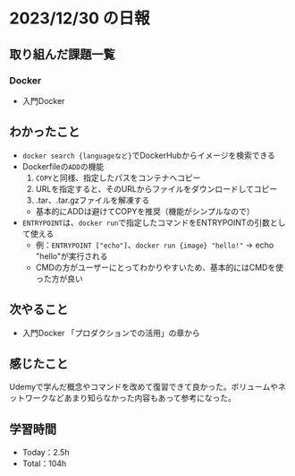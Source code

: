 # 2023/12/30 の日報

## 取り組んだ課題一覧

### Docker
- 入門Docker

## わかったこと
- `docker search {languageなど}`でDockerHubからイメージを検索できる
- Dockerfileの`ADD`の機能
  1. `COPY`と同様、指定したパスをコンテナへコピー
  2. URLを指定すると、そのURLからファイルをダウンロードしてコピー
  3. .tar、.tar.gzファイルを解凍する
  - 基本的にADDは避けてCOPYを推奨（機能がシンプルなので）
- `ENTRYPOINT`は、`docker run`で指定したコマンドをENTRYPOINTの引数として使える
  - 例：`ENTRYPOINT ["echo"]`、`docker run {image} "hello!"` -> echo "hello"が実行される
  - CMDの方がユーザーにとってわかりやすいため、基本的にはCMDを使った方が良い

## 次やること
- 入門Docker 「プロダクションでの活用」の章から

## 感じたこと
Udemyで学んだ概念やコマンドを改めて復習できて良かった。ボリュームやネットワークなどあまり知らなかった内容もあって参考になった。

## 学習時間

- Today：2.5h
- Total：104h
